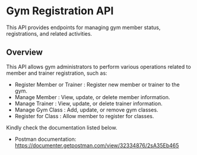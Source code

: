 # Gym Registration API

This API provides endpoints for managing gym member status, registrations, and related activities.

## Overview

This API allows gym administrators to perform various operations related to member and trainer registration, such as:
- Register Member or Trainer : Register new member or trainer to the gym.
- Manage Member : View, update, or delete member information.
- Manage Trainer : View, update, or delete trainer information.
- Manage Gym Class : Add, update, or remove gym classes.
- Register for Class : Allow member to register for classes.

Kindly check the documentation listed below.
- Postman documentation: https://documenter.getpostman.com/view/32334876/2sA35Eb465